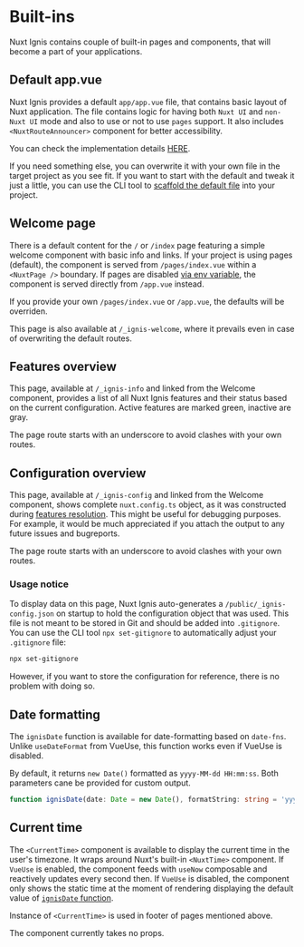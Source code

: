 # Built-ins

Nuxt Ignis contains couple of built-in pages and components, that will become a part of your applications.

## Default app.vue

Nuxt Ignis provides a default `app/app.vue` file, that contains basic layout of Nuxt application. The file contains logic for having both `Nuxt UI` and `non-Nuxt UI` mode and also to use or not to use `pages` support. It also includes `<NuxtRouteAnnouncer>` component for better accessibility.

You can check the implementation details [HERE](https://github.com/AloisSeckar/nuxt-ignis/blob/v0.4.0/core/app/app.vue).

If you need something else, you can overwrite it with your own file in the target project as you see fit. If you want to start with the default and tweak it just a little, you can use the CLI tool to [scaffold the default file](/3-12-features-cli.html#set-app-vue) into your project.

## Welcome page

There is a default content for the `/` or `/index` page featuring a simple welcome component with basic info and links. If your project is using pages (default), the component is served from `/pages/index.vue` within a `<NuxtPage />` boundary. If pages are disabled [via env variable](/3-10-features-nuxt.html#pages), the component is served directly from `/app.vue` instead.

If you provide your own `/pages/index.vue` or `/app.vue`, the defaults will be overriden.

This page is also available at `/_ignis-welcome`, where it prevails even in case of overwriting the default routes.

## Features overview

This page, available at `/_ignis-info` and linked from the Welcome component, provides a list of all Nuxt Ignis features and their status based on the current configuration. Active features are marked green, inactive are gray. 

The page route starts with an underscore to avoid clashes with your own routes.

## Configuration overview

This page, available at `/_ignis-config` and linked from the Welcome component, shows complete `nuxt.config.ts` object, as it was constructed during [features resolution](/2-1-configuration.html#the-big-picture). This might be useful for debugging purposes. For example, it would be much appreciated if you attach the output to any future issues and bugreports.

The page route starts with an underscore to avoid clashes with your own routes.

### Usage notice

To display data on this page, Nuxt Ignis auto-generates a `/public/_ignis-config.json` on startup to hold the configuration object that was used. This file is not meant to be stored in Git and should be added into `.gitignore`. You can use the CLI tool `npx set-gitignore` to automatically adjust your `.gitignore` file:

```bash
npx set-gitignore
```

However, if you want to store the configuration for reference, there is no problem with doing so.

## Date formatting

The `ignisDate` function is available for date-formatting based on `date-fns`. Unlike `useDateFormat` from VueUse, this function works even if VueUse is disabled.

By default, it returns `new Date()` formatted as `yyyy-MM-dd HH:mm:ss`. Both parameters cane be provided for custom output.

```ts
function ignisDate(date: Date = new Date(), formatString: string = 'yyyy-MM-dd HH:mm:ss'): string
```

## Current time

The `<CurrentTime>` component is available to display the current time in the user's timezone. It wraps around Nuxt's built-in `<NuxtTime>` component. If `VueUse` is enabled, the component feeds with `useNow` composable and reactively updates every second then. If `VueUse` is disabled, the component only shows the static time at the moment of rendering displaying the default value of [`ignisDate` function](#date-formatting).

Instance of `<CurrentTime>` is used in footer of pages mentioned above.

The component currently takes no props.
